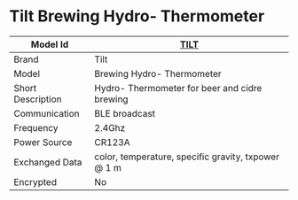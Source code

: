 # Tilt Brewing Hydro- Thermometer

|Model Id|[TILT](https://github.com/theengs/decoder/blob/development/src/devices/TILT_json.h)|
|-|-|
|Brand|Tilt|
|Model|Brewing Hydro- Thermometer|
|Short Description|Hydro- Thermometer for beer and cidre brewing|
|Communication|BLE broadcast|
|Frequency|2.4Ghz|
|Power Source|CR123A|
|Exchanged Data|color, temperature, specific gravity, txpower @ 1 m|
|Encrypted|No|
